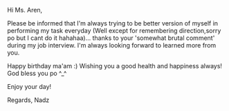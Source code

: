 Hi Ms. Aren,

Please be informed that I'm always trying to be better version of myself in performing my task everyday (Well except for remembering direction,sorry po but I cant do it hahahaa)... thanks to your 'somewhat brutal comment' during my job interview. I'm always looking forward to learned more from you. 

Happy birthday ma'am :) Wishing you a good health and happiness always! God bless you po ^_^

Enjoy your day!

Regards,
Nadz
